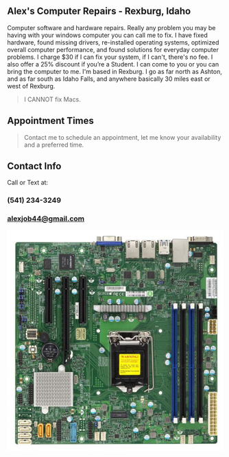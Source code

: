 ## Alex's Computer Repairs - Rexburg, Idaho

Computer software and hardware repairs. Really any problem you may be having with your windows computer you can call me to fix. I have fixed hardware, found missing drivers, re-installed operating systems, optimized overall computer performance, and found solutions for everyday computer problems. I charge $30 if I can fix your system, if I can't, there's no fee. I also offer a 25% discount if you’re a Student. I can come to you or you can bring the computer to me. I'm based in Rexburg. I go as far north as Ashton, and as far south as Idaho Falls, and anywhere basically 30 miles east or west of Rexburg.

> I CANNOT fix Macs.

## Appointment Times
> Contact me to schedule an appointment, let me know your availability and a preferred time.

## Contact Info
Call or Text at:
### (541) 234-3249
### alexjob44@gmail.com

<img src="Motherboard.jpg" alt="hi" class="inline"/>
